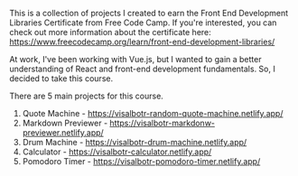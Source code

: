 This is a collection of projects I created to earn the Front End Development Libraries Certificate from Free Code Camp. If you're interested, you can check out more information about the certificate here: https://www.freecodecamp.org/learn/front-end-development-libraries/

At work, I've been working with Vue.js, but I wanted to gain a better understanding of React and front-end development fundamentals. So, I decided to take this course.

There are 5 main projects for this course. 

1. Quote Machine - https://visalbotr-random-quote-machine.netlify.app/
2. Markdown Previewer - https://visalbotr-markdonw-previewer.netlify.app/
3. Drum Machine - https://visalbotr-drum-machine.netlify.app/
4. Calculator - https://visalbotr-calculator.netlify.app/
5. Pomodoro Timer - https://visalbotr-pomodoro-timer.netlify.app/